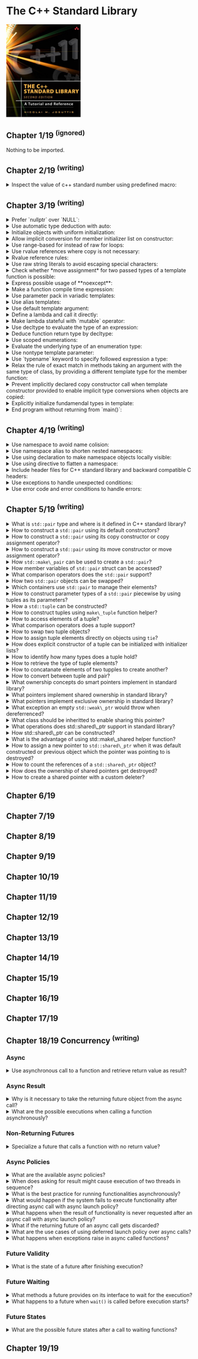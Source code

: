 # The C++ Standard Library
<img src="../covers/9780321623218.jpg" width="200"/>

## Chapter 1/19 <sup>(ignored)</sup>

Nothing to be imported.

## Chapter 2/19 <sup>(writing)</sup>

<details>
<summary>Inspect the value of c++ standard number using predefined macro:</summary>

> ```cpp
> #include <iostream>
>
> int main()
> {
>     std::cout << "default compiler standard: " << __cplusplus << std::endl;
> }
> ``````

> **Resources**
> - 2

> **References**
> - [Predefined macros](https://en.cppreference.com/w/cpp/preprocessor/replace#Predefined_macros "cpp/preprocessor/replace")
> ---
</details>

## Chapter 3/19 <sup>(writing)</sup>

<details>
<summary>Prefer `nullptr` over `NULL`:</summary>

> ```cpp
> void f(int);
> void f(void*);
>
> int main()
> {
>     f(0); // calls f(int)
>     f(NULL); // calls f(int)
>     f(nullptr); // calls f(void*)
> }
> ``````
>
> ---
> **Resources**
> - 3
>
> ---
> **References**
> - [nullptr](https://en.cppreference.com/w/cpp/language/nullptr "cpp/language/nullptr")
> ---
</details>

<details>
<summary>Use automatic type deduction with auto:</summary>

> ```cpp
> int main()
> {
>     auto i = 42;
>     auto u = 42U;
>     auto l = 42L;
>     auto ul = 42UL;
>     auto ll = 42LL;
>     auto ull = 42ULL;
>     auto d = 42.0;
>     auto ld = 42.0L;
> }
> ``````
>
> ---
> **Resources**
> - 3
>
> ---
> **References**
> - [Placeholder type specifiers](https://en.cppreference.com/w/cpp/language/auto "cpp/language/auto")
> - [Function return type deduction](https://en.cppreference.com/w/cpp/language/function#Return_type_deduction "cpp/language/function")
> - [Structured binding declaration using auto](https://en.cppreference.com/w/cpp/language/structured_binding "cpp/language/structured_binding")
> - [Storage duration of auto](https://en.cppreference.com/w/cpp/language/storage_duration "cpp/language/storage_duration")
> ---
</details>


<details>
<summary>Initialize objects with uniform initialization:</summary>

> ```cpp
> int main()
> {
>     int i; // indeterminate value
>     int j{}; // initialized to 0
>     int* p; // indeterminate value
>     int* q{}; // initialized to nullptr
>
>     int xi(2.3); // x1 == 2
>     int xd{2.3}; // error
> }
> ``````
>
> ---
> **Resources**
> - 3
>
> ---
> **References**
> - [Initialization](https://en.cppreference.com/w/cpp/language/initialization "cpp/language/initialization")
> - [Default initialization](https://en.cppreference.com/w/cpp/language/default_initialization "cpp/language/default_initialization")
> - [Value initialization](https://en.cppreference.com/w/cpp/language/value_initialization "cpp/language/value_initialization")
> - [Direct initialization](https://en.cppreference.com/w/cpp/language/direct_initialization "cpp/language/direct_initialization")
> - [Copy initialization](https://en.cppreference.com/w/cpp/language/copy_initialization "cpp/language/copy_initialization")
> - [List initialization](https://en.cppreference.com/w/cpp/language/list_initialization "cpp/language/list_initialization")
> - [Constant initialization](https://en.cppreference.com/w/cpp/language/constant_initialization "cpp/language/constant_initialization")
> - [Aggregate initialization](https://en.cppreference.com/w/cpp/language/aggregate_initialization "cpp/language/aggregate_initialization")
> ---
</details>

<details>
<summary>Allow implicit conversion for member initializer list on constructor:</summary>

> ```cpp
> #include <initializer_list>
>
> class base
> {
> public:
>     base(int, int) { ... };
>     explicit base(int a, int b, int c) { ... }
> };
>
> void fp(const base&);
>
> int main()
> {
>     base a(1, 2);       // Okay
>     base b{1, 2};       // Okay
>     base c{1, 2, 3};    // Okay
>     base d = {1, 2};    // Okay, implicit conversion of {1, 2} to base
>     base e = {1, 2, 3}; // Error, due to explicit
>
>     fp({1, 2});         // Okay, implicit conversion of {1, 2} to base
>     fp({1, 2, 3});      // Error, due to explicit
>     fp(base{1, 2});     // Okay, implicit conversion of {1, 2} to base
>     fp(base{1, 2, 3});  // Okay, explicit conversion of {1, 2, 3} to base
> }
> ``````
>
> ---
> **Resources**
> -
>
> ---
> **References**
> - [Member initializer list](https://en.cppreference.com/w/cpp/language/constructor "cpp/language/constructor")
> ---
</details>

<details>
<summary>Use range-based for instead of raw for loops:</summary>

> ```cpp
> int main()
> {
>     for (auto item: {1, 2, 3, 4, 5})
>         std::cout << item << std::endl;
> }
> ``````
>
> ---
> **Resources**
> -
>
> ---
> **References**
> - [Range-based for loop](https://en.cppreference.com/w/cpp/language/range-for "cpp/language/range-for")
> ---
</details>

<details>
<summary>Use rvalue references where copy is not necessary:</summary>

> ```cpp
> ``````
>
> ---
> **Resources**
> -
>
> ---
> **References**
> - [Move constructors](https://en.cppreference.com/w/cpp/language/move_constructor "cpp/language/move_constructor")
> - [Move assignment operator](https://en.cppreference.com/w/cpp/language/move_assignment "cpp/language/move_assignment")
> - [std::move](https://en.cppreference.com/w/cpp/utility/move "cpp/utility/move")
---
</details>

<details>
<summary>Rvalue reference rules:</summary>

> ```cpp
> struct X {};
>
> X foo()
> {
>     X x;
>     return x;
> }
>
> int main()
> {
>     auto x = foo();
> }
> ``````
>
> ---
> **Resources**
> -
> ---
> **References**
> - [Copy elisoin](https://en.cppreference.com/w/cpp/language/copy_elision "cpp/language/copy_elision")
> ---
</details>

<details>
<summary>Use raw string literals to avoid escaping special characters:</summary>

> ```cpp
> #include <iostream>
>
> int main()
> {
>     std::cout << R"(quotes can be "freely" used with raw string literals)" << std::endl;
> }
> ``````
>
> ---
> **Resources**
> -
>
> ---
> **References**
> - [String literal](https://en.cppreference.com/w/cpp/language/string_literal "cpp/language/string_literal")
> ---
</details>

<details>
<summary>Check whether *move assignment* for two passed types of a template function is possible:</summary>

> ```cpp
> class pair
> {
>     pair& operator =(pair&& p)
>         noexcept(is_nothrow_move_assignable<T1>::value &&
>                  is_nothrow_move_assignable<T2>::value);
> };
> ``````
>
> ---
> **Resources**
> -
>
> ---
> **References**
> - [noexcept operator](https://en.cppreference.com/w/cpp/language/noexcept "cpp/language/noexcept")
> - [noexcept specifier](https://en.cppreference.com/w/cpp/language/noexcept_spec "cpp/language/noexcept_spec")
> ---
</details>

<details>
<summary>Express possible usage of **noexcept**:</summary>

> 1. Each library function that cannot throw and does not expecify any undefined behavior caused by a broken precondition, should be marked unconditionally noexcept.
> 2. A library swap function, move constructor, or move assignment operator can be proven not to throw by applying the noexcept operator, it should be marked as conditionally noexcept.
> 3. No library destructor should throw.
> 4. Library functions designed for compatibility with C code may be marked as unconditionally noexcept.
>
> ---
> **Resources**
> -
>
> ---
> **References**
> ---
</details>

<details>
<summary>Make a function compile time expression:</summary>

> ```cpp
> #include <array>
>
> template<typename S>
> constexpr S cube(S const& size)
> {
>     return size * size * size;
> }
>
> int main()
> {
>     std::array<int, cube<int>(2)> numbers;
> }
> ``````
>
> ---
> **Resources**
> -
>
> ---
> **References**
> - [Constant expressions](https://en.cppreference.com/w/cpp/language/constant_expression "cpp/language/constant_expression")
> - [Constexpr specifier](https://en.cppreference.com/w/cpp/language/constexpr "cpp/language/constexpr")
> ---
</details>

<details>
<summary>Use parameter pack in variadic templates:</summary>

> ```cpp
> #include <iostream>
>
> void print()
> { }
>
> template<typename T, typename... Args>
> void print(T const& to_print, Args const& ...args)
> {
>     std::cout << to_print << std::endl;
>     print(args...);
> }
>
> int main()
> {
>     print("a", "b", "c");
> }
> ``````
>
> ---
> **Resources**
> -
> ---
> **References**
> - [Parameter pack](https://en.cppreference.com/w/cpp/language/parameter_pack "cpp/language/parameter_pack")
> - [sizeof... operator](https://en.cppreference.com/w/cpp/language/sizeof... "cpp/language/sizeof...")
> ---
</details>

<details>
<summary>Use alias templates:</summary>

> ```cpp
> #include <vector>
>
> template<typename T>
> using vector = std::vector<T, std::allocator<T>>;
>
> int main()
> {
>     vector<int> numbers{1,2,3,4,5};
> }
> ``````
>
> ---
> **Resources**
> -
> ---
> **References**
> - [Type alias, alias template](https://en.cppreference.com/w/cpp/language/type_alias "cpp/language/type_alias")
> ---
</details>

<details>
<summary>Use default template argument:</summary>

> ```cpp
> template<typename T = int>
> T sum(T const& a, T const& b)
> {
>     return a + b;
> }
>
> int main()
> {
>     int result = sum<int>(1, 2);
> }
> ``````
>
> ---
> **Resources**
> -
>
> ---
> **References**
> - [Template parameters](https://en.cppreference.com/w/cpp/language/template_parameters "cpp/language/template_parameters") (see [Default template arguments](https://en.cppreference.com/w/cpp/language/template_parameters#Default_template_arguments))
> ---
</details>

<details>
<summary>Define a lambda and call it directly:</summary>

> ```cpp
> #include <iostream>
>
> int main()
> {
>     [] { std::cout << "lambda" << std::endl; }();
> }
> ``````
>
> ---
> **Resources**
> -
>
> ---
> **References**
> - [Lambda expressions](https://en.cppreference.com/w/cpp/language/lambda "cpp/language/lambda")
> ---
</details>

<details>
<summary>Make lambda stateful with `mutable` operator:</summary>

> ```cpp
> #include <iostream>
>
> // lambda expanded to class
> class lambda
> {
> private:
>     int id;
> public:
>     void operator()()
>     {
>         std::cout << id++ << std::endl;
>     }
> };
>
> int main()
> {
>     int id = 0;
>
>     // stateful lambda
>     lambda l(id);
>     l();
>     l();
>     l();
>
>     auto s = [id]() mutable { std::cout << id++ << std::endl; }
>     s();
>     s();
>     s();
> }
> ``````
>
> ---
> **Resources**
> -
>
> ---
> **References**
> ---
</details>

<details>
<summary>Use decltype to evaluate the type of an expression:</summary>

> ```cpp
> #include <map>
> #include <string>
>
> int main()
> {
>     std::map<std::string, float> cells;
>     decltype(cells)::value_type item{};
> }
> ``````
>
> ---
> **Resources**
> -
> ---
> **References**
> - [decltype specifier](https://en.cppreference.com/w/cpp/language/decltype "cpp/language/decltype")
> - [Placeholder type specifiers](https://en.cppreference.com/w/cpp/language/auto "cpp/language/auto")
---
</details>

<details>
<summary>Deduce function return type by decltype:</summary>

> ```cpp
> template<typename T1, typename T2>
> auto add(T1 a, T2 b) -> decltype(x+y);
> ``````
>
> ---
> **Resources**
> -
>
> ---
> **References**
> - [Function declaration](https://en.cppreference.com/w/cpp/language/function "cpp/language/function") (see [Return type deduction](https://en.cppreference.com/w/cpp/language/function#Return_type_deduction "cpp/language/function"))
> ---
</details>

<details>
<summary>Use scoped enumerations:</summary>

> ```cpp
> enum class state {stable, unstable, unknown};
> ``````
>
> ---
> **Resources**
> -
> ---
> **References**
> - [Enumeration declaration](https://en.cppreference.com/w/cpp/language/enum "cpp/language/enum")
> - [std::is\_enum](https://en.cppreference.com/w/cpp/types/is_enum "cpp/types/is_enum")
> - [std::is\_scoped\_enum](https://en.cppreference.com/w/cpp/types/is_scoped_enum "cpp/types/is_scoped_enum")
> ---
</details>

<details>
<summary>Evaluate the underlying type of an enumeration type:</summary>

> ```cpp
> #include <type_traits>
>
> enum class state : char {stable, unstable, unknown};
> auto type = std::underlying_type<state>::type; // char
> ``````
>
> ---
> **Resources**
> -
> ---
> **References**
> - [std::underlying\_type](https://en.cppreference.com/w/cpp/types/underlying_type "cpp/types/underlying_type")
---
</details>

<details>
<summary>Use nontype template parameter:</summary>

> ```cpp
> #include <iostream>
> #include <string>
>
> template <std::string N>
> void print(N const& s)
> {
>     std::cout << s << std::endl;
> }
> ``````
>
> ---
> **Resources**
> -
>
> ---
> **References**
> - [Templates](https://en.cppreference.com/w/cpp/language/templates "cpp/language/templates")
> - [Template parameters](https://en.cppreference.com/w/cpp/language/template_parameters "cpp/language/template_parameters") (see [Non-type template parameter](https://en.cppreference.com/w/cpp/language/template_parameters#Non-type_template_parameter))
> - [Partial template specialization](https://en.cppreference.com/w/cpp/language/partial_specialization "cpp/language/partial_specialization")
> ---
</details>

<details>
<summary>Use `typename` keyword to specify followed expression a type:</summary>

> ```cpp
> class Q
> {
>     typedef int SubType;
> };
>
> template<typename T>
> class P
> {
>     typename T::SubType* ptr;
> };
>
> int main()
> {
>     P<Q> x; // Okay
> }
> ``````
>
> ---
> **Resources**
> -
>
> ---
> **References**
> - [typename keyword](https://en.cppreference.com/w/cpp/keyword/typename "cpp/keyword/typename")
> ---
</details>

<details>
<summary>Relax the rule of exact match in methods taking an argument with the same type of class, by providing a different template type for the member function:</summary>

> ```cpp
> // directly assigning value
> template<typename T>
> class exact
> {
> private:
>     T value;
> public:
>     void assign(exact<T> const& b) { value = b.value; }
> };
>
> // using getter to assign value
> template<typename T>
> class relaxed
> {
> private:
>     T _value;
> public:
>     T value() const { return _value; }
>
>     template<typename V>
>     void assign(relaxed<V> const& r) { _value = r.value(); }
> };
>
> int main()
> {
>     exact<double> ed{};
>     exact<int> ei{};
>
>     ed.assign(ed); // Okay
>     ed.assign(ei); // Error, ei is exact<int> but exact<double> is required
>
>     relaxed<double> rd{};
>     relaxed<int> ri{};
>
>     rd.assign(rd); // Okay
>     rd.assign(ri); // Okay, int is assignable to double
> }
> ``````
>
> ---
> **Resources**
> -
> ---
> **References**
> ---
</details>

<details>
<summary>Prevent implicitly declared copy constructor call when template constructor provided to enable implicit type conversions when objects are copied:</summary>

> ```cpp
> template<typename T>
> class base
> {
> public:
>     // copy constructor with implicit type conversion
>     // does not suppress implicit copy constructor.
>     // when T==U, implicit copy constructor is called.
>     template<typename U>
>     base(base<U> const& x);
> };
>
> int main()
> {
>     base<double> bd;
>     base<double> bd2{bd}; // calls implicitly generated copy constructor
>     base<int> bi(bd); // calls class template constructor
> }
> ``````
>
> ---
> **Resources**
> -
> ---
> **References**
> ---
</details>

<details>
<summary>Explicitly initialize fundamendal types in template:</summary>

> ```cpp
> template<typename T>
> void f()
> {
>     T x = T();
> }
>
> int main()
> {
>     f<int>();
> }
> ``````
>
> ---
> **Resources**
> -
> ---
> **References**
> - [Value initialization](https://en.cppreference.com/w/cpp/language/value_initialization "cpp/language/value_initialization")
> - [Zero initialization](https://en.cppreference.com/w/cpp/language/zero_initialization "cpp/language/zero_initialization")
> ---
</details>

<details>
<summary>End program without returning from `main()`:</summary>

> ```cpp
> #include <cstdlib>
>
> [[noreturn]] void f() { std::exit(1); }
> [[noreturn]] void g() { std::quick_exit(1); }
>
> int main()
> {
>     f();
> }
> ``````
>
> ---
> **Resources**
> -
>
> ---
> **References**
> - [exit](https://en.cppreference.com/w/cpp/utility/program/exit "cpp/utility/program/exit")
> - [atexit](https://en.cppreference.com/w/cpp/utility/program/atexit "cpp/utility/program/atexit")
> - [quick\_exit](https://en.cppreference.com/w/cpp/utility/program/quick_exit "cpp/utility/program/quick_exit")
> - [at\_quick\_exit](https://en.cppreference.com/w/cpp/utility/program/at_quick_exit "cpp/utility/program/at_quick_exit")
> - [std::terminate](https://en.cppreference.com/w/cpp/error/terminate "cpp/error/terminate")
> ---
</details>

## Chapter 4/19 <sup>(writing)</sup>

<details>
<summary>Use namespace to avoid name colision:</summary>

> ```cpp
> namespace x
> {
>     int value{};
> }
>
> int main()
> {
>     int value = x::value;
> }
> ``````
>
> ---
> **Resources**
> -
> ---
> **References**
> - [namespace keyword](https://en.cppreference.com/w/cpp/keyword/namespace "cpp/keyword/namespace")
> - [namespaces](https://en.cppreference.com/w/cpp/language/namespace "cpp/language/namespace")
> ---
</details>

<details>
<summary>Use namespace alias to shorten nested namespaces:</summary>

> ```cpp
> #include <boost/program_options.hpp>
>
> int main()
> {
>     namespace od = boost::program_options::options_description;
> }
> ``````
>
> ---
> **Resources**
> -
>
> ---
> **References**
> - [namespace alias](https://en.cppreference.com/w/cpp/language/namespace_alias "cpp/language/namespace_alias")
> ---
</details>

<details>
<summary>Use using declaration to make namespace objects locally visible:</summary>

> ```cpp
> #include <iostream>
>
> int main()
> {
>     using std::cout;
>     using std::endl;
>
>     cout << "using declaration" << endl;
> }
> ``````
>
> ---
> **Resources**
> -
>
> ---
> **References**
> - [using keyword](https://en.cppreference.com/w/cpp/keyword/using "cpp/keyword/using")
> - [using declaration](https://en.cppreference.com/w/cpp/language/using_declaration "cpp/language/using_declaration")
---
</details>

<details>
<summary>Use using directive to flatten a namespace:</summary>

> ```cpp
> #include <iostream>
>
> int main()
> {
>     using namespace std;
>
>     cout << "using directive" << endl;
> }
> ``````
>
> ---
> **Resources**
> -
>
> ---
> **References**
> - [namespaces](https://en.cppreference.com/w/cpp/language/namespace "cpp/language/namespace") (see [using directive](https://en.cppreference.com/w/cpp/language/namespace#Using-directives))
> ---
</details>

<details>
<summary>Include header files for C++ standard library and backward compatible C headers:</summary>

> ```cpp
> #include <string> // C++
> #include <cstring> // C
> ``````
>
> ---
> **Resources**
> -
> ---
> **References**
> - [C++ Standard Library headers](https://en.cppreference.com/w/cpp/header "cpp/header")
> ---
</details>

<details>
<summary>Use exceptions to handle unexpected conditions:</summary>

> ```cpp
> #include <stdexcept>
> #include <iostream>
> #include <bitset>
>
> int main()
> try
> {
>     std::bitset<4>{"012"};
> }
> catch (std::invalid_argument const& exp)
> {
>     std::cerr << exp.what() << std::endl;
> }
> ``````
>
> ---
> **Resources**
> -
> ---
> **References**
> - [Error Handling](https://en.cppreference.com/w/cpp/error "cpp/error")
> - [Exceptions](https://en.cppreference.com/w/cpp/language/exceptions "cpp/language/exceptions")
> - [\<exception\>](https://en.cppreference.com/w/cpp/header/exception "cpp/header/exception")
> - [\<stdexcept\>](https://en.cppreference.com/w/cpp/header/exception "cpp/header/exception")
> ---
</details>

<details>
<summary>Use error code and error conditions to handle errors:</summary>

> ```cpp
> #include <iostream>
> #include <system_error>
> #include <thread>
>
> int main()
> {
>     try
>     {
>         std::thread().detach();
>     }
>     catch (std::system_error const& exp)
>     {
>         std::cerr << exp.what() << std::endl;
>
>         if (exp.code() == std::errc::invalid_argument)
>             std::cerr << "std::errc::invalid_argument\n";
>     }
> }
> ``````
>
> ---
> **Resources**
> -
> ---
> **References**
> - [\<system\_error\>](https://en.cppreference.com/w/cpp/header/system_error "cpp/header/system_error")
> - [std::errc](https://en.cppreference.com/w/cpp/error/errc "cpp/error/errc")
> - [std::make\_error\_code](https://en.cppreference.com/w/cpp/error/errc/make_error_code "cpp/error/errc/make_error_code")
> - [std::error\_category](https://en.cppreference.com/w/cpp/error/error_category "cpp/error/error_category")
> - [std::error\_condition](https://en.cppreference.com/w/cpp/error/error_condition "cpp/error/error_condition")
> - [std::error\_code](https://en.cppreference.com/w/cpp/error/error_code "cpp/error/error_code")
> ---
</details>

## Chapter 5/19 <sup>(writing)</sup>

<details>
<summary>What is <code>std::pair</code> type and where is it defined in C++ standard library?</summary>

> A `struct` with two public member variables:
>
> ```cpp
> namespace std {
>     template<typename T1, typename T2>
>     struct pair {
>         T1 first;
>         T2 second;
>         // ...
>     };
> }
> ``````
>
> ---
> **Resources**
> -
>
> ---
> **References**
> - [std::pair](https://en.cppreference.com/w/cpp/utility/pair "cpp/utility/pair")
> ---
</details>

<details>
<summary>How to construct a <code>std::pair</code> using its default constructors?</summary>

> ```cpp
> #include <utility>
>
> std::pair<T1, T2> p;
> std::pair<T1, T2> p(value, value);
> std::pair<T1, T2> p(rvalue, rvalue);
> ``````
>
> ---
> **Resources**
> -
> ---
> **References**
> - [\<utility\>](https://en.cppreference.com/w/cpp/header/utility "cpp/header/utility")
> ---
</details>

<details>
<summary>How to construct a <code>std::pair</code> using its copy constructor or copy assignment operator?</summary>

> ```cpp
> #include <utility>
> #include <string>
>
> std::pair<T1, T2> p(p2);
> p = p2;
>
> void f(std::pair<int, char const*>);
> void g(std::pair<int const, std::string>);
>
> std::pair<int, char const*> p3(42, "sample");
> f(p3); // calls implicitly generated copy constructor
> g(p3); // calls template constructor
> ``````
>
> ---
> **Resources**
> -
> ---
> **References**
> ---
</details>

<details>
<summary>How to construct a <code>std::pair</code> using its move constructor or move assignment operator?</summary>

> ```cpp
> #include <utility>
>
> std::pair<T1, T2> p(rvp);
> p = rvp;
> ``````
>
> ---
> **Resources**
> -
> ---
> **References**
> ---
</details>

<details>
<summary>How <code>std::make\_pair</code> can be used to create a <code>std::pair</code>?</summary>

> ```cpp
> #include <utility>
> #include <functional>
>
> auto vp = std::make_pair(value, value); // value semantics
> auto rvp = std::make_pair(std::move(value), std::move(value)); // move semantics
> auto rfp = std::make_pair(std::ref(value), std::ref(value)); // reference semantics, creates std::pair<T1&, T2&>
>
> int main()
> {
>     int i = 0;
>     auto p = std::make_pair(std::ref(i), std::ref(i));
>     ++p.first;
>     ++p.second;
>     std::cout << "i: " << i << std::endl; // 2
> }
> ``````
>
> ---
> **Resources**
> -
>
> ---
> **References**
> - [std::make\_pair](https://en.cppreference.com/w/cpp/utility/tuple/make_pair "cpp/utility/make_pair")
---
</details>

<details>
<summary>How member variables of <code>std::pair</code> struct can be accessed?</summary>

> ```cpp
> #include <utility>
>
> p.first
> p.second
>
> std::get<0>(p);
> std::get<1>(p);
> ``````
>
> ---
> **Resources**
> -
> ---
> **References**
> ---
</details>

<details>
<summary>What comparison operators does the <code>std::pair</code> support?</summary>

> * equality
> * inequality
> * lower than
> * greater than
>
> ```cpp
> #include <utility>
>
> p1 == p2
> p1 != p2
> p1 < p2
> p1 > p2
> p1 <= p2
> p1 >= p2
>
> p1 <=> p2 // c++20
> ``````
>
> ---
> **Resources**
> -
> ---
> **References**
> ---
</details>

<details>
<summary>How two <code>std::pair</code> objects can be swapped?</summary>

> ```cpp
> p1.swap(p2);
> std::swap(p1, p2);
> ``````
>
> ---
> **Resources**
> -
> ---
> **References**
> ---
</details>

<details>
<summary>Which containers use <code>std::pair</code> to manage their elements?</summary>

> Map container family:
>
> * `std::map`
> * `std::multimap`
> * `std::unordered_map`
> * `std::unordered_multimap`
>
> ---
> **Resources**
> -
> ---
> **References**
> - [std::map](https://en.cppreference.com/w/cpp/container/map "cpp/container/map")
> ---
</details>

<details>
<summary>How to construct parameter types of a <code>std::pair</code> piecewise by using tuples as its parameters?</summary>

> Both arguments have to be a `std::tuple` to force this behavior.
> This form of initialization is required to `emplace()` a new element into an (unordered) `std::map` or `std::multimap`.
>
> ```cpp
> #include <iostream>
> #include <utility>
> #include <tuple>
>
> class base
> {
> public:
>     base(std::tuple<int, float>)
>     {
>         std::cout << "base::base(tuple)" << std::endl;
>     }
>
>     template<typename... Args>
>     base(Args... args)
>     {
>         std::cout << "base::base(args...)" << std::endl;
>     }
> };
>
> int main()
> {
>     std::tuple<int, float> t(1, 2.22);
>
>     std::pair<int, base> p1(42, t); // base(std::tuple<int, float>)
>
>     std::pair<int, base> p2(std::piecewise_construct, std::make_tuple(42), t); // base(Args...)
> }
> ``````
>
> ---
> **Resources**
> -
> ---
> **References**
> - [std::piecewise\_construct](https://en.cppreference.com/w/cpp/utility/piecewise_construct "cpp/utility/piecewise_construct")
> - [std::pair piecewise constructor](https://en.cppreference.com/w/cpp/utility/pair/pair "cpp/utility/pair/pair") (see (7) and (8))
> - [std::make\_tuple](https://en.cppreference.com/w/cpp/utility/tuple/make_tuple "cpp/utility/make_tuple")
> ---
</details>

<details>
<summary>How a <code>std::tuple</code> can be constructed?</summary>

> ```cpp
> #include <tuple>
>
> std::tuple<T1, T2, T3,...> t;
> std::tuple<T1, T2> tp(p);
> std::tuple<T1, T2, T3,...> t1(vt); // copy constructor
> std::tuple<T1, T2, T3,...> t2(rvt); // move constructor
> std::tuple<T1, T2, T3,...> t3(v1, v2, v3,...);
> std::tuple<T1, T2, T3,...> t4(rv1, rv2, rv3,...);
>
> t1 = t2;
> t = p;
> ``````
>
> ---
> **Resources**
> -
>
> ---
> **References**
> - [std::tuple](https://en.cppreference.com/w/cpp/utility/tuple "cpp/utility/tuple")
---
</details>

<details>
<summary>How to construct tuples using <code>make\_tuple</code> function helper?</summary>

> ```cpp
> #include <tuple>
>
> auto t1 = std::make_tuple(v1, v2, v3); // value semantics
> auto t2 = std::make_tuple(std::move(v1), std::move(v2), std::move(v3)); // move semantics
> auto t3 = std::make_tuple(std::ref(v1), std::ref(v2), std::ref(v3)); // reference semantics
> auto t4 = std::make_tuple(std::cref(v1), std::cref(v2), std::cref(v3));
> ``````
>
> ---
> **Resources**
> -
> ---
> **References**
> ---
</details>

<details>
<summary>How to access elements of a tuple?</summary>

> ```cpp
> #include <tuple>
>
> int main()
> {
>     std::tuple<T1, T2, T3> t(value1, value2, value3);
>
>     T1 v1 = std::get<0>(t);
>     T2 v2 = std::get<1>(t);
>     T3 v3 = std::get<2>(t);
> }
> ``````
>
> ---
> **Resources**
> -
> ---
> **References**
> - [std::get](https://en.cppreference.com/w/cpp/utility/tuple/get "cpp/utility/tuple/get")
---
</details>

<details>
<summary>What comparison operators does a tuple support?</summary>

> ```cpp
> #include <tuple>
>
> std::tuple<T1, T2> t1(value1, value2);
> std::tuple<T1, T2> t2(value1, value2);
>
> t1 == t2;
> t1 != t2;
> t1 > t2;
> t1 >= t2;
> t1 < t2;
> t1 <= t2;
>
> t1 <=> t2; // c++20
> ``````
>
> ---
> **Resources**
> -
>
> ---
> **References**
> - [tuple comparisons](https://en.cppreference.com/w/cpp/utility/tuple/operator_cmp "cpp/utility/tuple/operator_cmp")
---
</details>

<details>
<summary>How to swap two tuple objects?</summary>

> ```cpp
> #include <tuple>
>
> t1.swap(t2);
> std::swap(t1, t2);
> ``````
>
> ---
> **Resources**
> -
> ---
> **References**
> - [tuple.swap()](https://en.cppreference.com/w/cpp/utility/tuple/swap "cpp/utility/tuple/swap")
> ---
</details>

<details>
<summary>How to assign tuple elements directly on objects using <code>tie</code>?</summary>

> ```cpp
> #include <tuple>
>
> std::tie(r1, std::ignore(r2), r3,...) = t;
> ``````
>
> ---
> **Resources**
> -
>
> ---
> **References**
> ---
</details>

<details>
<summary>How does explicit constructor of a tuple can be initialized with initializer lists?</summary>

> Explicit construction exists to avoid having single values implicitly converted into a tuple with one element. But this has consequences when using initializer lists, because they cannot be used with assignment syntax as it's considered to be an implicit conversion.
>
> You can’t pass an initializer list where a tuple is expected. But pairs and containers can be initialized that way.
>
> But for tuples, you have to explicitly convert the initial values into a tuple (for example, by using `make_tuple()`):
>
> ```cpp
> template<typename... Args>
> void t(const std::tuple<Args...> t);
>
> t(42);                // ERROR: explicit conversion to tuple<> required
> t(make_tuple(42));    // OK
>
> std::tuple<int,double> t1(42,3.14);     // OK, old syntax
> std::tuple<int,double> t2{42,3.14};     // OK, new syntax
> std::tuple<int,double> t3 = {42,3.14};  // ERROR
>
> std::vector<std::tuple<int,float>> v { {1,1.0}, {2,2.0} };  // ERROR
>
> std::tuple<int,int,int> foo() { return { 1, 2, 3 }; }       // ERROR
>
> std::vector<std::pair<int,float>> v1 { {1,1.0}, {2,2.0} };  // OK
> std::vector<std::vector<float>> v2 { {1,1.0}, {2,2.0} };    // OK
>
> std::vector<int> foo2() { return { 1, 2, 3 }; }             // OK
> ``````
>
> ---
> **Resources**
> -
> ---
> **References**
> ---
</details>

<details>
<summary>How to identify how many types does a tuple hold?</summary>

> ```cpp
> #include <tuple>
>
> int main()
> {
>     using P = std::tuple<T1, T2, T3>;
>     std::size_t values = std::tuple_size<P>::value; // 3
> }
> ``````
>
> ---
> **Resources**
> -
> ---
> **References**
> - [std::tuple\_size](https://en.cppreference.com/w/cpp/utility/tuple_size "cpp/utility/tuple_size")
> ---
</details>

<details>
<summary>How to retrieve the type of tuple elements?</summary>

> ```cpp
> #include <tuple>
>
> int main()
> {
>     using P = std::tuple<T1, T2, T3>;
>     using X = std::tuple_element<0, P>::type; // T1
>     using Y = std::tuple_element<1, P>::type; // T2
>     using Z = std::tuple_element<2, P>::type; // T3
> }
> ``````
>
> ---
> **Resources**
> -
> ---
> **References**
> - [std::tuple\_element](https://en.cppreference.com/w/cpp/utility/tuple_element "cpp/utility/tuple_element")
> ---
</details>

<details>
<summary>How to concatanate elements of two tupples to create another?</summary>

> ```cpp
> #include <tuple>
> #include <cassert>
> #include <type_traits>
>
> int main()
> {
>     int n = 42;
>     std::tuple<int, double, int> t = std::tuple_cat(std::make_tuple(42, 4.2), std::tie(n));
>     static_assert(std::is_same_v<decltype(t), std::tuple<int, double, int>>);
> }
> ``````
>
> ---
> **Resources**
> -
>
> ---
> **References**
> - [std::tuple\_cat](https://en.cppreference.com/w/cpp/utility/tuple/tuple_cat "cpp/utility/tuple/tuple_cat")
---
</details>

<details>
<summary>How to convert between tuple and pair?</summary>

> You can initialize a two-element tuple with a pair.
> Also, you can assign a pair to a two-element tuple.
>
> ```cpp
> std::tuple<int, double> t(p);
> std::pair<int, double> p(std::make_tuple(42, 9.72));
> ``````
>
> ---
> **Resources**
> -
> ---
> **References**
> ---
</details>

<details>
<summary>What ownership concepts do smart pointers implement in standard library?</summary>

> Shared Ownership
> Exclusive Ownership
>
> ---
> **Resources**
> -
> ---
> **References**
> ---
</details>

<details>
<summary>What pointers implement shared ownership in standard library?</summary>

> `std::shared_ptr`
> `std::weak_ptr`
>
> ---
> **Resources**
> -
> ---
> **References**
> ---
</details>

<details>
<summary>What pointers implement exclusive ownership in standard library?</summary>

> `std::unique_ptr`
>
> ---
> **Resources**
> -
> ---
> **References**
> ---
</details>

<details>
<summary>What exception an empty <code>std::weak\_ptr</code> would throw when dereferrenced?</summary>

> `std::bad_weak_ptr`
>
> ---
> **Resources**
> -
> ---
> **References**
> ---
</details>

<details>
<summary>What class should be inheritted to enable sharing this pointer?</summary>

> `std::enable_shared_from_this`
>
> ---
> **Resources**
> -
> ---
> **References**
> ---
</details>

<details>
<summary>What operations does std::shared\_ptr support in standard library?</summary>

> * assignment
> * copy
> * move
> * comparison
> * reference counting
>
> ```cpp
> #include <memory>
> #include <string>
> #include <vector>
>
> int main()
> {
>     // construction
>     std::shared_ptr<std::string> rosa{new std::string("rosa")};
>     std::shared_ptr<std::string> lucy{new std::string("lucy")};
>
>     // dereferrence
>     (*rosa)[0] = ’N’;
>     lucy->replace(0, 1, "J");
>
>     // copy
>     std::vector<shared_ptr<string>> people;
>     people.push_back(lucy);
>     people.push_back(lucy);
>     people.push_back(rosa);
>     people.push_back(lucy);
>     people.push_back(rosa);
>
>     for (auto ptr : people)
>         std::cout << *ptr << " ";
>     std::cout << std::endl;
>
>     *rosa = "Rose";
>
>     for (auto ptr : people)
>         std::cout << *ptr << " ";
>     std::cout << std::endl;
>
>     // counting instances
>     std::cout << "use_count: " << people[0].use_count() << std::endl;
> }
> ``````
>
> ---
> **Resources**
> -
> ---
> **References**
> ---
</details>

<details>
<summary>How std::shared\_ptr can be constructed?</summary>

> Because the constructor taking a pointer as single argument is explicit, you can’t use the assignment notation because that is considered to be an implicit conversion.
> However, the new initialization syntax is also possible:
>
> ```cpp
> #include <memory>
> #include <string>
>
> std::shared_ptr<std::string> rosa = new std::string("rosa"); // ERROR
> std::shared_ptr<std::string> lucy{new std::string("lucy")}; // OK
> ``````
>
> ---
> **Resources**
> -
> ---
> **References**
> ---
</details>

<details>
<summary>What is the advantage of using std::make\_shared helper function?</summary>

> This way of creation is faster and safer because it uses one instead of two allocations: one for the object and one for the shared data the shared pionter uses to control the object.
>
> ```cpp
> #include <memory>
> #include <string>
>
> std::shared_ptr<std::string> rosa = std::make_shared<std::string>("rosa");
> ``````
>
> ---
> **Resources**
> -
>
> ---
> **References**
> ---
</details>

<details>
<summary>How to assign a new pointer to <code>std::shared\_ptr</code> when it was default constructed or previous object which the pointer was pointing to is destroyed?</summary>

> ```cpp
> #include <memory>
> #include <string>
>
> std::shared_ptr<std::string> person;
>
> person = new std::string("rosa"); // ERROR: no assignment for ordinary pointers
> person.reset(new std::string("rosa")); // OK
> ``````
>
> ---
> **Resources**
> -
> ---
> **References**
> ---
</details>

<details>
<summary>How to count the references of a <code>std::shared\_ptr</code> object?</summary>

> ```cpp
> #include <memory>
> #include <string>
> #include <vector>
>
> int main()
> {
>     std::shared_ptr<std::string> rosa(new std::string("rosa"));
>
>     std::vector<shared_ptr<string>> people;
>     people.push_back(rosa);
>     people.push_back(rosa);
>     people.push_back(rosa);
>     people.push_back(rosa);
>
>     std::size_t count = rosa.use_count(); // 4
> }
> ``````
>
> ---
> **Resources**
> -
>
> ---
> **References**
> ---
</details>

<details>
<summary>How does the ownership of shared pointers get destroyed?</summary>

> When the last owner of object gets destroyed, the shared pointer calls `delete` for the object it refers to.
>
> Possible deletion scenarios are:
>
> * deletions happens at the end of a scope
> * by assigning `nullptr` to pointer
> * resizing the container that holds shared pointers
>
> ```cpp
> #include <memory>
> #include <string>
> #include <vector>
>
> int main()
> {
>     std::shared_ptr<std::string> rosa(new std::string("rosa"));
>     std::shared_ptr<std::string> lucy(new std::string("lucy"));
>
>     std::vector<shared_ptr<string>> people;
>     people.push_back(lucy);
>     people.push_back(lucy);
>     people.push_back(rosa);
>     people.push_back(lucy);
>     people.push_back(rosa);
>     people.push_back(rosa);
>     people.push_back(lucy);
>     people.push_back(rosa);
>
>     std::size_t rosa_count = rosa.use_count(); // 4
>     std::size_t lucy_count = lucy.use_count(); // 4
> }
> ``````
>
> ---
> **Resources**
> -
> ---
> **References**
> ---
</details>

<details>
<summary>How to create a shared pointer with a custom deleter?</summary>

> ```cpp
> #include <memory>
> #include <string>
> #include <vector>
>
> std::shared_ptr<std::string> person(
>     new std::string{},
>     [](std::string* p) { std::cout << *p << std::endl; delete p; }
> );
> person = nullptr; // person does not refer to the string any longer
>
> std::vector<std::string> people;
> people.push_back(person);
> people.push_back(person);
> people.push_back(person);
>
> std::size_t person_count = person.use_count(); // 4
>
> people.erase(); // all copies of the string in person are destroyed
>
> std::size_t person_count = person.use_count(); // 1
>
> delete person;
>
> std::size_t person_count = person.use_count(); // 0
> ``````
>
> ---
> **Resources**
> -
> ---
> **References**
> ---
</details>

## Chapter 6/19
## Chapter 7/19
## Chapter 8/19
## Chapter 9/19
## Chapter 10/19
## Chapter 11/19
## Chapter 12/19
## Chapter 13/19
## Chapter 14/19
## Chapter 15/19
## Chapter 16/19
## Chapter 17/19
## Chapter 18/19 Concurrency <sup>(writing)</sup>

### Async

<details>
<summary>Use asynchronous call to a function and retrieve return value as result?</summary>

> ```cpp
> #include <thread>
> #include <future>
> #include <chrono>
>
> struct task
> {
>     int value;
>
>     task(int initial): value{initial} { }
>     task& operator+(task const& t) { value += t.value; return *this; }
>     operator int() const { return value; }
> };
>
> task sum(task a, task b)
> {
>     return a + b;
> }
>
> int main()
> {
>     std::future<task> result = std::async(sum, 1, 2);
>     int value = result.get();
>     // 3
> }
> ``````
>
> ---
> **Resources**
> - The C++ Standard Library - Chapter 18
>
> ---
> **References**
> - https://en.cppreference.com/w/cpp/thread/async
> - https://timsong-cpp.github.io/cppwp/futures.async
> ---
</details>

### Async Result

<details>
<summary>Why is it necessary to take the returning future object from the async call?</summary>

> The function ideally starts without blocking the execution of the calling
> thread. The returned *future* object is necessary for two reasons:
>
> 1. It allows access to the future outcome of the functionality passed to
>    `async()`.
> 2. It is necessary to ensure that sooner or later, the passed functionality
>    gets called.
>
> ---
> **Resources**
> - The C++ Standard Library - Chapter 18
> ---
> **References**
> - https://en.cppreference.com/w/cpp/thread/async
> - https://timsong-cpp.github.io/cppwp/futures.async
> ---
</details>

<details>
<summary>What are the possible executions when calling a function asynchronously?</summary>

> With the call of `get()`, one of three things might happen:
>
> 1. If function was started with `async()` in a separate thread and has
>    already finished, you immediately get its result.
> 2. If function was started but not finished yet, `get()` blocks and waits for
>    its end and yields the result.
> 3. If function was not started yet, it will be forced to start now and, like
>    a synchronous function call, `get()` will block until it yields the
>    result.
>
> ---
> **Resources**
> - The C++ Standard Library - Chapter 18
> ---
> **References**
> - https://en.cppreference.com/w/cpp/thread/async
> - https://timsong-cpp.github.io/cppwp/futures.async
> ---
</details>

### Non-Returning Futures

<details>
<summary>Specialize a future that calls a function with no return value?</summary>

> If just a background task was started that returns nothing it has to be
> `std::future<void>`.
>
> ---
> **Resources**
> - The C++ Standard Library - Chapter 18
> ---
> **References**
> - https://en.cppreference.com/w/cpp/thread/future
> - [[futures]](https://timsong-cpp.github.io/cppwp/futures)
> ---
</details>

### Async Policies

<details>
<summary>What are the available async policies?</summary>

> Call to `get()` from a future might not result in concurrency because the
> `std::async()` call uses the default policy `std::launch::async` and
> `std::launch::deferred` to be both set, which might only use
> `std::launch::deferred`, in which case the function might not be invoked
> until the `get()` call; in that case, there is no concurrency.
>
> ```cpp
> #include <future>
> #include <thread>
> #include <mutex>
> #include <iostream>
>
> class some_task
> {
> private:
>     mutable std::mutex exclusive;
>
> public:
>     void task1() const { std::lock_guard<std::mutex> lock(exclusive); std::cout << "task1\n"; }
>     void task2() const { std::lock_guard<std::mutex> lock(exclusive); std::cout << "task2\n"; }
>     void task3() const { std::lock_guard<std::mutex> lock(exclusive); std::cout << "task3\n"; }
> };
>
> int main()
> {
>     some_task task{};
>
>     // may run concurrently or defer execution
>     std::future<void> t1 = std::async(&some_task::task1, &task);
>
>     // runs when wait() or get() is called
>     std::future<void> t2 = std::async(std::launch::deferred, &some_task::task2, &task);
>
>     // runs concurrently
>     std::future<void> t3 = std::async(std::launch::async, &some_task::task3, &task);
>
>     // executes t2
>     t2.wait();
>
>     // if t1 is not done at this point, destructor of t1 executes now
> }
> ``````
>
> ---
> **Resources**
> - https://en.cppreference.com/w/cpp/thread/async
> - [[futures.async]](https://timsong-cpp.github.io/cppwp/futures.async)
> ---
> **References**
> - [[futures.async]](https://timsong-cpp.github.io/cppwp/futures.async)
> ---
</details>

<details>
<summary>When does asking for result might cause execution of two threads in sequence?</summary>

> You have to ensure that you ask for the result of a functionality started
> with `async()` no earlier than necessary.
>
> ```cpp
> std::future<int> result1{std::async(func1)};
> int result = func2() + result1.get();
> // might call func2() after func1() ends
> ``````
>
> Because the evaluation order on the right side of the second statement is
> unspecified, `result1.get()` might be called before `func2()` so that you
> have sequential processing again.
>
> ---
> **Resources**
> - The C++ Standard Library - Chapter 18
> ---
> **References**
> ---
</details>

<details>
<summary>What is the best practice for running functionalities asynchronously?</summary>

> To have the best effect, in general, your goal should be to maximaze the
> distance between calling `async()` and calling `get()`. Or, to use the terms
> of *call early and return late*.
>
> ```cpp
> ``````
>
> ---
> **Resources**
> - The C++ Standard Library - Chapter 18
> ---
> **References**
> ---
</details>

<details>
<summary>What would happen if the system fails to execute functionality after directing async call with async launch policy?</summary>

> By explicitly passing a launch policy directing `async()` that it should
> definitely start the passed functionality asynchronously the moment it is
> called.
>
> ```cpp
> std::future<long> result = std::async(std::launch::async, do_something);
> ``````
>
> If the asynchronous call is not possible here, the program will throw a
> `std::system_error` exception with the error code
> `resource_unavailable_try_again`, which is equivalent to the POSIX errno
> `EAGAIN`.
>
> ---
> **Resources**
> - The C++ Standard Library - Chapter 18
>
> ---
> **References**
> ---
</details>

<details>
<summary>What happens when the result of functionality is never requested after an async call with async launch policy?</summary>

With the `std::launch::async` policy, you don't necessarily have to call
`get()` anymore because, if the life time of the returned future ends, the
program will wait for the function to finish. Thus, if you don't call `get()`,
leaving the scope of the future object will wait for the background task to
end. Nevertheless, also calling `get()` here before a program ends makes the
behavior clearer.
>
> ```cpp
> {
>     std::future<void> result = std::async(std::launch::async, do_something);
>     // result's destructor blocks at the end of scope
> }
> ``````
>
> ---
> **Resources**
> - The C++ Standard Library - Chapter 18
>
> ---
> **References**
> ---
</details>

<details>
<summary>What if the returning future of an async call gets discarded?</summary>

> If you don't assign the result of async call anywhere, the caller will block
> until the passed functionality has finished, which would mean that this is
> nothing but a synchronous call.
>
> ```cpp
> std::async(std::launch::async, do_something);
> std::async(std::launch::async, do_something);
> std::async(std::launch::async, do_something);
> // runs sequentially
> ``````
>
> ---
> **Resources**
> - The C++ Standard Library - Chapter 18
>
> ---
> **References**
> ---
</details>

<details>
<summary>What are the use cases of using deferred launch policy over async calls?</summary>

> You can enforce a deferred execution by passing `std::launch::deferred`
> policy to `async()`. This guarantees that function never gets called without
> `get()`. This policy especially allows to program *lazy evaluation*.
>
> ```cpp
> std::future<void> result1{std::async(std::launch::deferred, do_something)};
> std::future<void> result2{std::async(std::launch::deferred, do_something)};
> auto value = optional_case() ? result1.get() : result2.get();
> ``````
>
> ---
> **Resources**
> - The C++ Standard Library - Chapter 18
> ---
> **References**
> ---
</details>

<details>
<summary>What happens when exceptions raise in async called functions?</summary>

> When `get()` is called and the background operation was or gets terminated by
> an exception, which was/is not handled inside the thread, this exception gets
> propegated again. As a result, to deal with exceptions of background
> operations, just do the same with `get()` as you would do when calling the
> operation synchronously.
>
> ```cpp
> #include <future>
> #include <thread>
> #include <exception>
> #include <iostream>
>
> void raise_exception()
> {
>     throw std::invalid_argument{"user caught lying"};
> }
>
> int main()
> {
>     std::future<void> execution = std::async(raise_exception);
>     // stores thrown exception and holds in std::current_exception
>     // then, rethrows when get() is called
>
>     try
>     {
>         execution.get();
>     }
>     catch (std::invalid_argument const& exp)
>     {
>         std::cerr << exp.what() << std::endl;
>     }
> }
> ``````
>
> ---
> **Resources**
> - The C++ Standard Library - Chapter 18
> ---
> **References**
> ---
</details>

### Future Validity

<details>
<summary>What is the state of a future after finishing execution?</summary>

> You can call `get()` for a `std::future<>` only once. After `get()`, the
> future is in an invalid state, which can be checked only by calling `valid()`
> for the future. Any call other than destruction will result in undefined
> behavior.
>
> ---
> **Resources**
> - The C++ Standard Library - Chapter 18
>
> ---
> **References**
> ---
</details>

### Future Waiting

<details>
<summary>What methods a future provides on its interface to wait for the execution?</summary>

> The waiting interface is callable more than once and might be combined with a
> duration or timepoint to limit the amount of waiting time.
>
> ```cpp
> #include <future>
> #include <thread>
> #include <chrono>
>
> auto f1{std::async(do_something)};
> auto f2{std::async(do_something)};
> auto f3{std::async(do_something)};
>
> f1.wait();
> f2.wait_for(std::chrono::seconds{10});
> f3.wait_until(std::chrono::steady_clock::now() + std::chrono::seconds{10});
> ``````
>
> ---
> **Resources**
> - The C++ Standard Library - Chapter 18
> ---
> **References**
> ---
</details>

<details>
<summary>What happens to a future when <code>wait()</code> is called before execution starts?</summary>

> Just calling `wait()` forces the start of a thread a future represents and
> waits for the termination of the background operation.
>
> ```cpp
> auto f{std::async(do_something)};
> f.wait(); // wait for thread to finish
> ``````
>
> Two other wait functions exist for a limited time for an asynchronously
> running operation by passing a duration or a timepoint.
>
> ```cpp
> auto f{std::async(do_something)};
> f.wait_for(std::chrono::seconds{10});
> f.wait_until(std::chrono::steady_clock::now() + std::chrono::seconds{10});
> ``````
>
> ---
> **Resources**
> - The C++ Standard Library - Chapter 18
>
> ---
> **References**
> ---
</details>

### Future States

<details>
<summary>What are the possible future states after a call to waiting functions?</summary>

> Both `wait_for()` and `wait_until()` return one of the following:
>
> - `std::future_status::deferred` if `async()` deferred the operation and no
>   calls to `wait()` or `get()` have yet forced it to start, both functions
>   return immediately in this case.
> - `std::future_status::timeout` if the operation was started asynchronously
>   but hasn't finished yet.
> - `std::future_status::ready` if the operation has finished.
>
> ```cpp
> #include <future>
> #include <thread>
> #include <chrono>
> #include <iostream>
>
> long process_quickly()
> {
>     std::this_thread::sleep_for(std::chrono::milliseconds{40});
>     return 1;
> }
>
> long process_accurately()
> {
>     std::this_thread::sleep_for(std::chrono::milliseconds{100});
>     return 2;
> }
>
> long process()
> {
>     std::future<long> accurate_future{std::async(std::launch::async, process_accurately)};
>     std::chrono::time_point deadline{std::chrono::steady_clock::now() + std::chrono::milliseconds{100}};
>
>     long quick_result{process_quickly()};
>     std::future_status accurate_status{accurate_future.wait_until(deadline)};
>
>     if (accurate_status == std::future_status::ready)
>         return accurate_future.get();
>     else
>         return quick_result;
> }
>
> int main()
> {
>     std::cout << process() << std::endl;
>     // sometimes 1 and sometimes 2
> }
> ``````
>
> Using `wait_for()` or `wait_until()` especially allows to program so-called
> *speculative execution*.
>
> ---
> **Resources**
> - The C++ Standard Library - Chapter 18
>
> ---
> **References**
> ---
</details>

## Chapter 19/19
